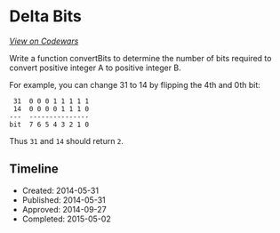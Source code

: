 # Delta Bits
[*View on Codewars*](https://www.codewars.com/kata/delta-bits)

Write a function convertBits to determine the number of bits required to convert positive integer A to positive integer B.

For example, you can change 31 to 14 by flipping the 4th and 0th bit:
```
 31  0 0 0 1 1 1 1 1
 14  0 0 0 0 1 1 1 0
---  ---------------
bit  7 6 5 4 3 2 1 0
```
Thus ```31``` and ```14``` should return ```2```.

## Timeline
- Created: 2014-05-31
- Published: 2014-05-31
- Approved: 2014-09-27
- Completed: 2015-05-02